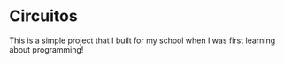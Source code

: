 # Circuitos
This is a simple project that I built for my school when I was first learning about programming!
